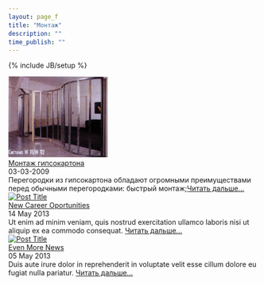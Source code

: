 ```yaml
---
layout: page_f
title: "Монтаж"
description: ""
time_publish: ""
---
```

{% include JB/setup %}

<!-- Featured News -->
<div class="featured-news">
	<div class="row">
		<div class="col-xs-3"><a href="montag1.html"><img src="/images/stena.jpg" alt="Монтаж гипсокартона"></a></div>
		<div class="col-xs-9">
			<div class="caption"><a href="montag1.html">Монтаж гипсокартона</a></div>
			<div class="date">03-03-2009</div>
			<div class="intro">Перегородки из гипсокартона обладают огромными преимуществами перед обычными перегородками:
быстрый монтаж;<a href="montag1.html">Читать дальше...</a></div>
		</div>
	</div>
	<div class="row">
		<div class="col-xs-3"><a href="page-blog-post-right-sidebar.html"><img src="img/news2.jpg" alt="Post Title"></a></div>
		<div class="col-xs-9">
			<div class="caption"><a href="page-blog-post-right-sidebar.html">New Career Oportunities</a></div>
			<div class="date">14 May 2013 </div>
			<div class="intro">Ut enim ad minim veniam, quis nostrud exercitation ullamco laboris nisi ut aliquip ex ea commodo consequat. <a href="page-blog-post-right-sidebar.html">Читать дальше...</a></div>
		</div>
	</div>
	<div class="row">
		<div class="col-xs-3"><a href="page-blog-post-right-sidebar.html"><img src="img/news3.jpg" alt="Post Title"></a></div>
		<div class="col-xs-9">
			<div class="caption"><a href="page-blog-post-right-sidebar.html">Even More News</a></div>
			<div class="date">05 May 2013 </div>
			<div class="intro">Duis aute irure dolor in reprehenderit in voluptate velit esse cillum dolore eu fugiat nulla pariatur. <a href="page-blog-post-right-sidebar.html">Читать дальше...</a></div>
		</div>
	</div>
</div>
<!-- End Featured News -->
